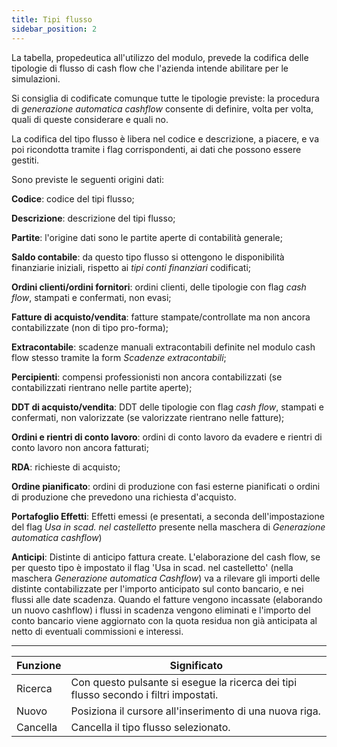 ```yaml
---
title: Tipi flusso
sidebar_position: 2
---
```


La tabella, propedeutica all'utilizzo del modulo, prevede la codifica delle tipologie di flusso di cash flow che l'azienda intende abilitare per le simulazioni. 

Si consiglia di codificate comunque tutte le tipologie previste: la procedura di *generazione automatica cashflow* consente di definire, volta per volta, quali di queste considerare e quali no.

La codifica del tipo flusso è libera nel codice e descrizione, a piacere, e va poi ricondotta tramite i flag corrispondenti, ai dati che possono essere gestiti.



Sono previste le seguenti origini dati:

**Codice**: codice del tipi flusso;

**Descrizione**: descrizione del tipi flusso;

**Partite**: l'origine dati sono le partite aperte di contabilità generale;

**Saldo contabile**: da questo tipo flusso si ottengono le disponibilità finanziarie iniziali, rispetto ai *tipi conti finanziari* codificati;

**Ordini clienti/ordini fornitori**: ordini clienti, delle tipologie con flag *cash flow*, stampati e confermati, non evasi;

**Fatture di acquisto/vendita**: fatture stampate/controllate ma non ancora contabilizzate (non di tipo pro-forma);

**Extracontabile**: scadenze manuali extracontabili definite nel modulo cash flow stesso tramite la form *Scadenze extracontabili*;

**Percipienti**: compensi professionisti non ancora contabilizzati (se contabilizzati rientrano nelle partite aperte);

**DDT di acquisto/vendita**: DDT delle tipologie con flag *cash flow*, stampati e confermati, non valorizzate (se valorizzate rientrano nelle fatture);

**Ordini e rientri di conto lavoro**: ordini di conto lavoro da evadere e rientri di conto lavoro non ancora fatturati;

**RDA**: richieste di acquisto;

**Ordine pianificato**: ordini di produzione con fasi esterne pianificati o ordini di produzione che prevedono una richiesta d'acquisto.

**Portafoglio Effetti**: Effetti emessi (e presentati, a seconda dell'impostazione del flag *Usa in scad. nel castelletto* presente nella maschera di *Generazione automatica cashflow*)

**Anticipi**: Distinte di anticipo fattura create. L'elaborazione del cash flow, se per questo tipo è impostato il flag 'Usa in scad. nel castelletto' (nella maschera *Generazione automatica Cashflow*) va a rilevare gli importi delle distinte contabilizzate per l'importo anticipato sul conto bancario, e nei flussi alle date scadenza. Quando el fatture vengono incassate (elaborando un nuovo cashflow) i flussi in scadenza vengono eliminati e l'importo del conto bancario viene aggiornato con la quota residua non già anticipata al netto di eventuali commissioni e interessi.

---

| Funzione | Significato |
| --- | --- |
| Ricerca | Con questo pulsante si esegue la ricerca dei tipi flusso secondo i filtri impostati. |
| Nuovo | Posiziona il cursore all'inserimento di una nuova riga. |
| Cancella | Cancella il tipo flusso selezionato. |


